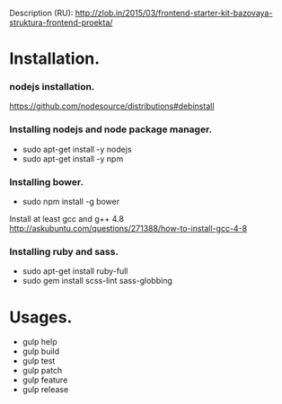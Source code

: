 Description (RU): http://zlob.in/2015/03/frontend-starter-kit-bazovaya-struktura-frontend-proekta/

# Installation.

### nodejs installation.
https://github.com/nodesource/distributions#debinstall

### Installing nodejs and node package manager.
* sudo apt-get install -y nodejs
* sudo apt-get install -y npm

### Installing bower.
* sudo npm install -g bower

Install at least gcc and g++ 4.8
http://askubuntu.com/questions/271388/how-to-install-gcc-4-8

### Installing ruby and sass.
* sudo apt-get install ruby-full
* sudo gem install scss-lint sass-globbing

# Usages.
- gulp help
- gulp build
- gulp test
- gulp patch
- gulp feature
- gulp release
